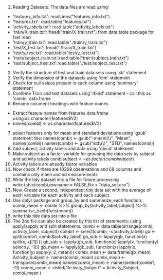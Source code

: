 1. Reading Datasets: The data files are read using:
- 'features_info.txt': readLines("features_info.txt")
- 'features.txt': read.table("features.txt")
- 'activity_labels.txt': read.table("activity_labels.txt")
- 'train/X_train.txt': fread("train/X_train.txt") from data.table package for fast read
- 'train/y_train.txt': read.table("./train/y_train.txt")
- 'test/X_test.txt': fread("./train/X_train.txt")
- 'test/y_test.txt': read.table("test/y_test.txt")
- 'train/subject_train.txt':read.table("train/subject_train.txt")
- 'test/subject_ttest.txt':read.table("./test/subject_test.txt")
2. Verify the structure of test and train data sets using 'str' statement
3. Verify the dimension of the datasets using 'dim' statement
4. Check for null values present in each column using 'summary' statement
5. Combine Train and test datasets using 'rbind' statement - call this as 'combi' data.frame
6. Rename colument headings with feature names
- Extract feature names from features data.frame using:as.character(features$V2)
- names(combi) <- as.character(features$V2)
7. select features only for mean and standard deviations using 'gsub' statement like:
    names(combi) <- gsub("-mean\\(\\)", "Mean", names(combi))
    names(combi) <- gsub("std\\(\\)", "STD", names(combi))
8. Add subject, activity labels and data using 'cbind' statement
9. Make subject as a factor variable for grouping the data sets by subject and activity labels
  combi$subject <- as.factor(combi$subject)
10. Activity labels are already factor variables
11. Now check if there are 10299 observations and 68 columns and contains only maen and sd measurements 
12. Write the tidy  dataset into a file for future processing
  write.table(combi,row.name = FALSE,file = "data_set.csv") 
13. Now, Create a second, independent tidy data set with the average of each variable for each activity and each subject.  
14. Use dplyr package and group_by and summarize_each function:
  combi_mean <- combi %>%
    group_by(activity_label,subject) %>%
    summarise_each(funs(mean))
 15. write this tide data set into a file
 16. The 2nd file can also be created by this list of statements: using apply/sapply and split statements.
   combi <- data.table(arrange(combi, activity_label, subject))
  combi1 <- select(combi, -c(activity_label))
  gb <- split(combi1, combi$activity_label)
  gb_sub <- lapply(gb, function(x) split(x, x[[1]] ))
  gb_sub <- lapply(gb_sub, function(x) lapply(x, function(y) select(y, -1)))
  gb_mean <- lapply(gb_sub, function(x) lapply(x, function(y) apply(y, 2, mean)))
  combi_mean <- data.frame(gb_mean)
  Activity_Subject <- names(combi_mean)
  combi_mean <- transpose(combi_mean)
  names(combi_mean) <- names(select(combi1, -1))
  combi_mean <- cbind("Activity_Subject" = Activity_Subject, combi_mean )
